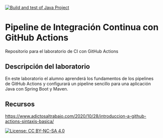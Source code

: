 [![Build and test of Java Project](https://github.com/ETSISI-EMS/ems2024-lab-1-3-ci-github-actions-msiciliag/actions/workflows/main.yml/badge.svg)](https://github.com/ETSISI-EMS/ems2024-lab-1-3-ci-github-actions-msiciliag/actions/workflows/main.yml)

# Pipeline de Integración Continua con GitHub Actions

Repositorio para el laboratorio de CI con GitHub Actions

## Descripción del laboratorio

En este laboratorio el alumno aprenderá los fundamentos de los pipelines de GitHub Actions y configurará un pipeline
sencillo para una aplicación Java con Spring Boot y Maven. 

## Recursos
https://www.adictosaltrabajo.com/2020/10/28/introduccion-a-github-actions-sintaxis-basica/

[![License: CC BY-NC-SA 4.0](https://img.shields.io/badge/License-CC_BY--NC--SA_4.0-lightgrey.svg)](https://creativecommons.org/licenses/by-nc-sa/4.0/)

